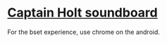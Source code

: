# [Captain Holt soundboard](holt-sounboard.github.io)

For the bset experience, use chrome on the android.



<!---
## GitHub help
In order to make new changes, first commit the changes
```
git add .
git commit -m "message"
git push
```

There may be errors with the Keychain Access on the mac


```
git remote add origin https://github.com/holt-soundboard/holt-sounboard.github.io.git
git push -u origin master
```
https://www.youtube.com/watch?v=mVnZVw4KJnc

To push all the branches: `git push -u origin master`
-->
